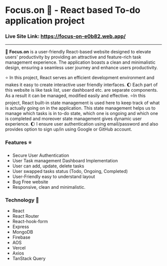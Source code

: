 # **Focus.on** :rocket: - React based To-do application project
### Live Site Link: https://focus-on-e0b82.web.app/ 
-----

:rocket: **Focus.on** is a user-friendly React-based website designed to elevate users' productivity by providing an attractive and feature-rich task management experience. The application boasts a clean and minimalistic design, ensuring a seamless user journey and enhance users productivity.

:star: In this project, React serves an efficient development environment and makes it easy to create interactive user friendly interfaces.
:moon: Each part of this website is like task list, user dashboard etc. are separate components. As a result it can be managed, modified easily and effective.
:star:In this project, React built-in state management is used here to keep track of what is actually going on in the application. This state management helps us to manage which tasks is in to-do state, which one is ongoing and which one is completed and moreover state management gives dynamic user experience.
:moon: I ensure user authentication using email/password and also provides option to sign up/in using Google or GitHub account.



### Features :star:
- Secure User Authentication
- User Task management Dashboard Implementation
- User can add, update, delete tasks
- User swapped tasks status (Todo, Ongoing, Completed)
- User-Friendly easy to understand layout
- Bug Free website
- Responsive, clean and minimalistic.

### Technology :hammer:
- React
- React Router
- React-hook-form
- Express
- MongoDB
- Firebase
- AOS
- Vercel 
- Axios
- TanStack Query